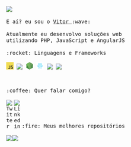 <img src="https://camo.githubusercontent.com/003ba65c3026c92b046cc22cc00d7513aedeb2c4/68747470733a2f2f6d656469612e67697068792e636f6d2f6d656469612f31326f75664342304d795a31476f2f67697068792e676966">
<p>
  <samp>
     E aí? eu sou o <a href="https://www.linkedin.com/in/vitor-serrano/"> Vitor </a> :wave:
    <br />
    <br />Atualmente eu desenvolvo soluções web
    <br />utilizando PHP, JavaScript e AngularJS
    <br />
    <br />
    :rocket: Linguagens e Frameworks
    <br />
    <br /><code><img height="20" src="https://raw.githubusercontent.com/github/explore/80688e429a7d4ef2fca1e82350fe8e3517d3494d/topics/javascript/javascript.png"></code>
    <code><img height="20" src="https://user-images.githubusercontent.com/51726945/87152548-4d851a00-c28c-11ea-9f39-5a799361f051.png"></code>
    <code><img height="20" src="https://raw.githubusercontent.com/github/explore/80688e429a7d4ef2fca1e82350fe8e3517d3494d/topics/nodejs/nodejs.png"></code>
    <code><img height="20" src="https://raw.githubusercontent.com/github/explore/80688e429a7d4ef2fca1e82350fe8e3517d3494d/topics/react/react.png"></code>               <code><img height="20" src="https://user-images.githubusercontent.com/51726945/87152893-e7e55d80-c28c-11ea-8f0e-401da92bcdad.png"></code>
    <code><img height="20" src="https://user-images.githubusercontent.com/51726945/87152732-9ccb4a80-c28c-11ea-8868-09cacaa16dc6.png"></code>
  </samp>
</p>
<br>

<p>
  <samp>
     :coffee: Quer falar comigo?
    <br />
    <br />
    <a href="https://twitter.com/virtuzera">
      <img align="left" alt="Twitter" width="21px" src="https://raw.githubusercontent.com/anuraghazra/anuraghazra/master/assets/twitter.svg" />
    </a>
    <a href="https://www.linkedin.com/in/vitor-serrano/">
      <img align="left" alt="Linkedin" width="21px" src="https://user-images.githubusercontent.com/51726945/87342987-8c340200-c522-11ea-941d-b00a2254696a.png" />
    </a>
  </samp>
</p>

<br>
<br>

<p>
  <samp>
    :fire: Meus melhores repositórios
    <br />
    <br />
    <a href="https://github.com/vitorserrano/ecoleta">
      <img align="left" src="https://github-readme-stats.anuraghazra1.vercel.app/api/pin/?username=vitorserrano&repo=ecoleta&title_color=fff&icon_color=79ff97&text_color=9f9f9f&bg_color=151515" />
    </a>
    <a href="https://github.com/vitorserrano/coronadev">
      <img align="left" src="https://github-readme-stats.anuraghazra1.vercel.app/api/pin/?username=vitorserrano&repo=coronadev&title_color=fff&icon_color=79ff97&text_color=9f9f9f&bg_color=151515" />
    </a>
    <br />
    <br />
    <br />
    <br />
  </samp>
</p>
<br>
